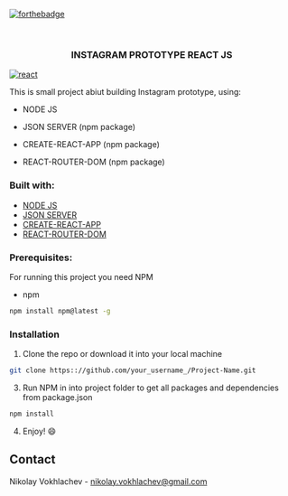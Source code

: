 [![forthebadge](https://forthebadge.com/images/badges/uses-js.svg)](https://en.wikipedia.org/wiki/JavaScript)

<br />
<p align="center">

  <h3 align="center">INSTAGRAM PROTOTYPE REACT JS </h3>
  
  <a href="https://ibb.co/QknY4XW"><img src="https://i.ibb.co/HCYGjXc/react.png" alt="react" border="0"></a>
<br />
 </p>

This is small project abiut building Instagram prototype, using:

* NODE JS

* JSON SERVER (npm package)

* CREATE-REACT-APP (npm package)

* REACT-ROUTER-DOM (npm package)

### Built with:
* [NODE JS](https://nodejs.org/en/)
* [JSON SERVER](https://www.npmjs.com/package/json-server)
* [CREATE-REACT-APP](https://github.com/facebook/create-react-app)
* [REACT-ROUTER-DOM](https://www.npmjs.com/package/react-router-dom)
### Prerequisites:

For running this project you need NPM

* npm
```sh
npm install npm@latest -g
```

### Installation

1. Clone the repo or download it into your local machine
```sh
git clone https:://github.com/your_username_/Project-Name.git
```
3. Run NPM in into project folder to get all packages and dependencies from package.json
```sh
npm install 
```
4. Enjoy! :smile:

## Contact

Nikolay Vokhlachev - nikolay.vokhlachev@gmail.com

